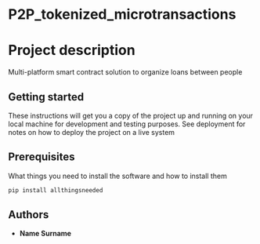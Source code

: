 # P2P_tokenized_microtransactions

# Project description 

Multi-platform smart contract solution to organize loans between people


## Getting started

These instructions will get you a copy of the project up and running on your local machine for development and testing purposes. See deployment for notes on how to deploy the project on a live system


## Prerequisites

What things you need to install the software and how to install them

```bash
pip install allthingsneeded
```
## Authors

* **Name Surname**
